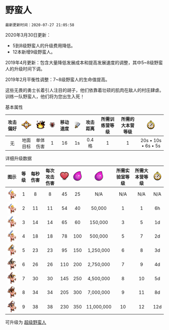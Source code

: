 # 野蛮人

`最新更新时间：2020-07-27 21:05:58`

2020年3月30日更新：
* 5到8级野蛮人的升级费用降低。
* 12本新增9级野蛮人。

2019年4月更新：包含大量降低发展成本和提高发展速度的调整，其中5~8级野蛮人的升级时间下调。

2019年2月平衡性调整：7~8级野蛮人的生命值提高。


这些无畏的勇士长着引人注目的胡子，他们依靠着壮硕的肌肉在敌人的村庄肆虐。训练一队野蛮人，他们将为您出生入死！


基本属性

|攻击偏好|![目标](/wiki/Other/Target.png "目标")|![攻击类型](/wiki/Other/AttackType.png "攻击类型")|![人口](/wiki/Other/Troops.png "人口")|移动速度|![攻击速度](/wiki/Other/Attack.png "攻击速度")|攻击距离|所需训练营等级|所需的大本营等级|![训练时间](/wiki/Other/Clock.png "训练时间")|
|:-:|:-:|:-:|:-:|:-:|:-:|:-:|:-:|:-:|:-:|
|无|地面目标|单体伤害|1|16|1s|0.4格|1|1|20s • 10s • 6s • 5s|


详细升级数据

|图示|等级|每秒伤害|每次攻击伤害|![生命值](/wiki/Other/Heart.png "生命值")|![建造所需资源](/wiki/Other/Elixir.png "建造所需资源")|![升级所需资源](/wiki/Other/Elixir.png "升级所需资源")|所需实验室等级|所需大本营等级|![升级所需时间](/wiki/Other/Clock.png "升级所需时间")|
|:-:|:-:|:-:      |:-:      |:-:    |:-:        |:-:        |:-:        |:-:            |:-:        |
|![Barbarian](/wiki/Troops/HomeVillage/Barbarian/Lv1&2.png)|1	|8	      |8	    |45     |	25	    |N/A	    |N/A        |	N/A         |	N/A     |
|![Barbarian](/wiki/Troops/HomeVillage/Barbarian/Lv1&2.png)|2	|11	      |11	    |54     |	40	    |50,000	    |1	        |1	            |6h      |
|![Barbarian](/wiki/Troops/HomeVillage/Barbarian/Lv3&4.png)|3	|14	      |14	    |65     |	60	    |150,000	|3	        |5	            |1d        |
|![Barbarian](/wiki/Troops/HomeVillage/Barbarian/Lv3&4.png)|4	|18	      |18	    |78     |	100	    |500,000	|5	        |7	            |2d        |
|![Barbarian](/wiki/Troops/HomeVillage/Barbarian/Lv5.png)|5	|23	      |23	    |95     |	150	    |1,250,000	|6	        |8	            |3d        |
|![Barbarian](/wiki/Troops/HomeVillage/Barbarian/Lv6.png)|6	|26	      |26	    |110    |	200	    |2,750,000	|7	        |9	            |4d        |
|![Barbarian](/wiki/Troops/HomeVillage/Barbarian/Lv7.png)|7	|30	      |30	    |145    |	250	    |4,500,000	|8	        |10	            |5d        |
|![Barbarian](/wiki/Troops/HomeVillage/Barbarian/Lv8.png)|8	|34	      |34	    |205    |	300	    |7,000,000	|9	        |11	            |8d        |
|![Barbarian](/wiki/Troops/HomeVillage/Barbarian/Lv9.png)|9	|38	      |38	    |230    |	350	    |11,000,000	|10	        |12	            |12d       |


可升级为 [超级野蛮人](/wiki/Troops/HomeVillage/SuperBarbarian/wiki.md)